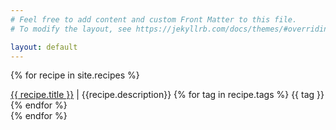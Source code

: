 ```yaml
---
# Feel free to add content and custom Front Matter to this file.
# To modify the layout, see https://jekyllrb.com/docs/themes/#overriding-theme-defaults

layout: default
---
```


{% for recipe in site.recipes %}
  <div>
    <a style="display:inline;" href="{{recipe.link}}" target="_blank">{{ recipe.title }}</a> | {{recipe.description}}
    {% for tag in recipe.tags %}
        <span class="tag">{{ tag }}</span>
    {% endfor %}
  </div>
{% endfor %}
